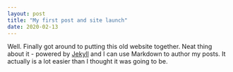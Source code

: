 ```yaml
---
layout: post
title: "My first post and site launch"
date: 2020-02-13
---
```


Well. Finally got around to putting this old website together. Neat thing about it - 
powered by [Jekyll](http://jekyllrb.com) and I can use Markdown to author my posts. It 
actually is a lot easier than I thought it was going to be.
